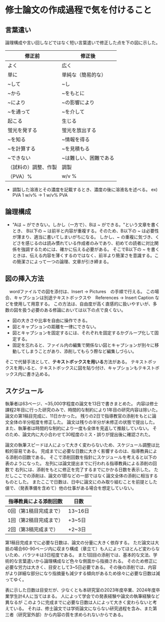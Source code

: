 # 修士論文の作成過程で気を付けること

## 言葉遣い

論理構成や言い回しなどではなく短い言葉遣いで修正した点を下の図に示した。

修正前 | 修正後 
--- | --- 
よく | 広く
単に | 単純な（簡易的な）
~して | ~し
~から | ~をもとに
~により | ~の影響により
~を通って | ~を介して
起こる | 生じる 
蛍光を発する | 蛍光を放出する
~を知る | ~情報を得る
~を計算する | ~を見積もる
~できない | ~は難しい、困難である
（試料の）調整、作製 | 調製
（PVA）% | w/v %


- 調製した溶液とその濃度を記載するとき、濃度の後に溶液名を述べる。
  ex) PVA 1 w/v% -> 1 w/v% PVA


## 論理構成

- "Aは ~ ができない。しかし（一方で）、Bは ~ ができる。"という文章を書くとき、
B以下の ~ は前半と内容が重複する。そのため、B以下の ~ は必要性が薄まり、適当に書いてしまいがちになる。
しかし、~ の重複に気づき、くどさを感じるのは読み慣れている作成者のみであり、初めての読者に対比関係を強調するためには、確かに伝える必要がある。
そこでB以下の ~ を書くときは、伝える内容を薄くするのではなく、前半より簡潔さを意識する。この簡潔さによって一つの論理、文章が引き締まる。

## 図の挿入方法

　wordファイルでの図を添付は、Insert -> Pictures　の手順で行える。
 この場合、キャプションは別途テキストボックスや　References -> Insert Caption
 などを使用して用意する。
 この方法は、自由度が高く直感的に扱いやすいが、多数の図を扱う必要のある修論においては以下の点で良くない。
 - 図の大きさや比率を自由に操作できる。
 - 図とキャプションの距離を一律にできない。
 - 図とキャプションを固定するには、それぞれを固定するかグループ化して固定する。
 - 固定を忘れると、ファイル内の編集で関係ない図とキャプションが別々に移動してしまうことがあり、添削してもらう際など編集しづらい。

 そこで代替手法として、**テキストボックスを用いる**方法がある。
 テキストボックスを用いると、テキストボックスに図を貼り付け、キャプションもテキストボックス内に書き込める。

 ## スケジュール

 執筆者は63ページ、~35,000字程度の論文を13日で書きまとめた。
 内容は修士課程2年目に行った研究のみで、時間的な制約により1年目の研究内容は除いた。
 論文の第1稿目完成に、11日かかった。
 残りの2日で指導教官の添削をもとに論文全体の半分程度を修正した。
 論文は残りの半分が未修正の状態で提出した。
 また、執筆者は時間的な制約により一度も全体を見返して推敲していない。
 そのため、論文内に大小合わせて30程度のミス・誤りが提出後に確認された。

 論文の執筆スピードは人によって大きく変わらないため、スケジュール調整は比較的容易である。
 完成までに必要な日数に大きく影響するのは、指導教員による添削の回数である。
 そこで添削回数を指針にスケジュールを考えると以下の表のようになった。
 左列には論文提出までに行われる指導教員による添削の回数で
 右列には、添削をもとに修正を完了するまでにかかる日数を表示した。
 ただしここでの添削は、論文の1節などの一部ではなく論文全体の添削に相当するものとした。
 またここで日数は、日中に論文にのみ取り組むことを前提とした値で、（発表準備を含めて）他の仕事がある場合を想定していない。
 
 指導教員による添削回数 | 日数 
--- | --- 
0回（第1稿目完成まで）| 13~16日
1回（第2稿目完成まで）| +3~5日
2回（第3稿完成まで）| +2~3日

 第1稿目完成までに必要な日数は、論文の分量に大きく依存する。
 ただ論文は大抵の場合60-90ページ内に収まり構成（章立て）も人によってほとんど変わらないため、バラツキは3日程度である。
 また1回目の添削では、基本的な文法、学術的な言葉遣いから論理構成など色々な側面から指摘される。
 そのため修正に必要な労力は大きく、目安として3~5日必要である。
 その後の添削では、内容がより詳細な部分になり指摘量も減少する傾向があるため徐々に必要な日数は減ってゆく。

 表に示した日数は目安だが、少なくとも本研究室の2023年度卒業、2024年度卒業学生計4人に当てはまる。
 人によって学会での発表経験や論文の執筆経験など異なるが
 このように完成までに必要な日数は人によって大きく変わらないと考えている。
 それは、修士論文では学術論文にならない研究過程を含み、また第三者（研究室外部）から内容の質を求められないからである。
 
